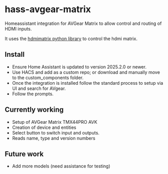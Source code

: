 # hass-avgear-matrix
Homeassistant integration for AVGear Matrix to allow control and routing of HDMI inputs.

It uses the [hdmimatrix python library](https://github.com/marklynch/hdmimatrix) to control the hdmi matrix.

## Install
* Ensure Home Assistant is updated to version 2025.2.0 or newer.
* Use HACS and add as a custom repo; or download and manually move to the custom_components folder.
* Once the integration is installed follow the standard process to setup via UI and search for AVgear.
* Follow the prompts.

## Currently working
* Setup of AVGear Matrix TMX44PRO AVK
* Creation of device and entities
* Select button to switch input and outputs.
* Reads name, type and version numbers

## Future work
* Add more models (need assistance for testing)

